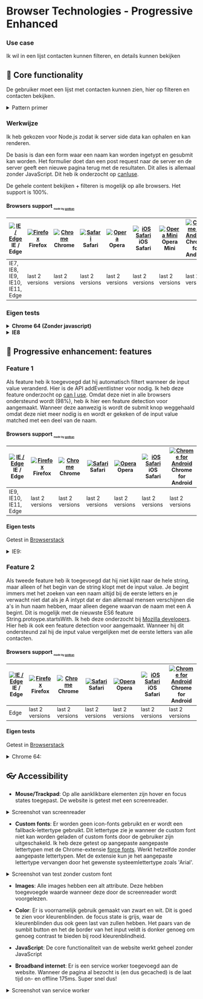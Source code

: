 # Browser Technologies - Progressive Enhanced
### Use case
Ik wil in een lijst contacten kunnen filteren, en details kunnen bekijken

## :hammer: Core functionality
De gebruiker moet een lijst met contacten kunnen zien, hier op filteren en contacten bekijken. 


<details>
 <summary>Pattern primer</summary>
<img src="https://github.com/fennadew/browser-technologies/blob/deploy/public/images/pattern.png" alt="pattern primer">
</details>

### Werkwijze
Ik heb gekozen voor Node.js zodat ik server side data kan ophalen en kan renderen.

De basis is dan een form waar een naam kan worden ingetypt en gesubmit kan worden.
Het formulier doet dan een post request naar de server en de server geeft een nieuwe pagina terug met de resultaten.
Dit alles is allemaal zonder JavaScript. Dit heb ik onderzocht op [canIuse](caniuse.com).

De gehele content bekijken + filteren is mogelijk op alle browsers. Het support is 100%.

#### Browsers support <sub><sup><sub><sub>made by <a href="https://godban.github.io">godban</a></sub></sub></sup></sub>

| [<img src="https://raw.githubusercontent.com/godban/browsers-support-badges/master/src/images/edge.png" alt="IE / Edge" width="16px" height="16px" />](http://godban.github.io/browsers-support-badges/)</br>IE / Edge | [<img src="https://raw.githubusercontent.com/godban/browsers-support-badges/master/src/images/firefox.png" alt="Firefox" width="16px" height="16px" />](http://godban.github.io/browsers-support-badges/)</br>Firefox | [<img src="https://raw.githubusercontent.com/godban/browsers-support-badges/master/src/images/chrome.png" alt="Chrome" width="16px" height="16px" />](http://godban.github.io/browsers-support-badges/)</br>Chrome | [<img src="https://raw.githubusercontent.com/godban/browsers-support-badges/master/src/images/safari.png" alt="Safari" width="16px" height="16px" />](http://godban.github.io/browsers-support-badges/)</br>Safari | [<img src="https://raw.githubusercontent.com/godban/browsers-support-badges/master/src/images/opera.png" alt="Opera" width="16px" height="16px" />](http://godban.github.io/browsers-support-badges/)</br>Opera | [<img src="https://raw.githubusercontent.com/godban/browsers-support-badges/master/src/images/safari-ios.png" alt="iOS Safari" width="16px" height="16px" />](http://godban.github.io/browsers-support-badges/)</br>iOS Safari | [<img src="https://raw.githubusercontent.com/godban/browsers-support-badges/master/src/images/opera-mini.png" alt="Opera Mini" width="16px" height="16px" />](http://godban.github.io/browsers-support-badges/)</br>Opera Mini | [<img src="https://raw.githubusercontent.com/godban/browsers-support-badges/master/src/images/chrome-android.png" alt="Chrome for Android" width="16px" height="16px" />](http://godban.github.io/browsers-support-badges/)</br>Chrome for Android |
| --------- | --------- | --------- | --------- | --------- | --------- | --------- | --------- |
| IE7, IE8, IE9, IE10, IE11, Edge| last 2 versions| last 2 versions| last 2 versions| last 2 versions| last 2 versions| last 2 versions| last 2 versions

### Eigen tests

<details>
  <summary><b>Chrome 64 (Zonder javascript)</b></summary>
<img src="https://github.com/fennadew/browser-technologies/blob/deploy/public/images/zonderjs.png" alt="tested on chrome"> <br>
<img src="https://github.com/fennadew/browser-technologies/blob/deploy/public/images/zonderjs2.png" alt="tested on chrome"> <br>
</details>

<details>
  <summary><b>IE8</b></summary>
 <p>Getest in <a href="https://www.browserstack.com">Browserstack]</a></p>
<img src="https://github.com/fennadew/browser-technologies/blob/deploy/public/images/ie8.png">.
</details>

## :wrench: Progressive enhancement: features

### Feature 1
Als feature heb ik toegevoegd dat hij automatisch filtert wanneer de input value veranderd. Hier is de API addEventlistner voor nodig. Ik heb deze feature onderzocht op [can I use](caniuse.com). Omdat deze niet in alle browsers ondersteund wordt (98%), heb ik hier een feature detection voor aangemaakt. Wanneer deze aanwezig is wordt de submit knop weggehaald omdat deze niet meer nodig is en wordt er gekeken of de input value matched met een deel van de naam.

#### Browsers support <sub><sup><sub><sub>made by <a href="https://godban.github.io">godban</a></sub></sub></sup></sub>

| [<img src="https://raw.githubusercontent.com/godban/browsers-support-badges/master/src/images/edge.png" alt="IE / Edge" width="16px" height="16px" />](http://godban.github.io/browsers-support-badges/)</br>IE / Edge | [<img src="https://raw.githubusercontent.com/godban/browsers-support-badges/master/src/images/firefox.png" alt="Firefox" width="16px" height="16px" />](http://godban.github.io/browsers-support-badges/)</br>Firefox | [<img src="https://raw.githubusercontent.com/godban/browsers-support-badges/master/src/images/chrome.png" alt="Chrome" width="16px" height="16px" />](http://godban.github.io/browsers-support-badges/)</br>Chrome | [<img src="https://raw.githubusercontent.com/godban/browsers-support-badges/master/src/images/safari.png" alt="Safari" width="16px" height="16px" />](http://godban.github.io/browsers-support-badges/)</br>Safari | [<img src="https://raw.githubusercontent.com/godban/browsers-support-badges/master/src/images/opera.png" alt="Opera" width="16px" height="16px" />](http://godban.github.io/browsers-support-badges/)</br>Opera | [<img src="https://raw.githubusercontent.com/godban/browsers-support-badges/master/src/images/safari-ios.png" alt="iOS Safari" width="16px" height="16px" />](http://godban.github.io/browsers-support-badges/)</br>iOS Safari | [<img src="https://raw.githubusercontent.com/godban/browsers-support-badges/master/src/images/chrome-android.png" alt="Chrome for Android" width="16px" height="16px" />](http://godban.github.io/browsers-support-badges/)</br>Chrome for Android |
| --------- | --------- | --------- | --------- | --------- | --------- | --------- |
| IE9, IE10, IE11, Edge| last 2 versions| last 2 versions| last 2 versions| last 2 versions| last 2 versions| last 2 versions

#### Eigen tests
Getest in [Browserstack](https://www.browserstack.com)
<details>
 <summary>IE9:</summary>
<img src="https://github.com/fennadew/browser-technologies/blob/deploy/public/images/ie9.png" alt="ie9">.
</details>

### Feature 2
Als tweede feature heb ik toegevoegd dat hij niet kijkt naar de hele string, maar alleen of het begin van de string klopt met de input value. Je begint immers met het zoeken van een naam altijd bij de eerste letters en je verwacht niet dat als je A intypt dat er dan allemaal mensen verschijnen die a's in hun naam hebben, maar alleen degene waarvan de naam met een A begint. Dit is mogelijk met de nieuwste ES6 feature String.protoype.startsWith. Ik heb deze onderzocht bij [Mozilla developers](https://developer.mozilla.org/nl/docs/Web/JavaScript/Reference/Global_Objects/String/startsWith). Hier heb ik ook een feature detection voor aangemaakt. Wanneer hij dit ondersteund zal hij de input value vergelijken met de eerste letters van alle contacten.

#### Browsers support <sub><sup><sub><sub>made by <a href="https://godban.github.io">godban</a></sub></sub></sup></sub>

| [<img src="https://raw.githubusercontent.com/godban/browsers-support-badges/master/src/images/edge.png" alt="IE / Edge" width="16px" height="16px" />](http://godban.github.io/browsers-support-badges/)</br>IE / Edge | [<img src="https://raw.githubusercontent.com/godban/browsers-support-badges/master/src/images/firefox.png" alt="Firefox" width="16px" height="16px" />](http://godban.github.io/browsers-support-badges/)</br>Firefox | [<img src="https://raw.githubusercontent.com/godban/browsers-support-badges/master/src/images/chrome.png" alt="Chrome" width="16px" height="16px" />](http://godban.github.io/browsers-support-badges/)</br>Chrome | [<img src="https://raw.githubusercontent.com/godban/browsers-support-badges/master/src/images/safari.png" alt="Safari" width="16px" height="16px" />](http://godban.github.io/browsers-support-badges/)</br>Safari | [<img src="https://raw.githubusercontent.com/godban/browsers-support-badges/master/src/images/opera.png" alt="Opera" width="16px" height="16px" />](http://godban.github.io/browsers-support-badges/)</br>Opera | [<img src="https://raw.githubusercontent.com/godban/browsers-support-badges/master/src/images/safari-ios.png" alt="iOS Safari" width="16px" height="16px" />](http://godban.github.io/browsers-support-badges/)</br>iOS Safari | [<img src="https://raw.githubusercontent.com/godban/browsers-support-badges/master/src/images/chrome-android.png" alt="Chrome for Android" width="16px" height="16px" />](http://godban.github.io/browsers-support-badges/)</br>Chrome for Android |
| --------- | --------- | --------- | --------- | --------- | --------- | --------- |
| Edge| last 2 versions| last 2 versions| last 2 versions| last 2 versions| last 2 versions| last 2 versions


#### Eigen tests
Getest in [Browserstack](https://www.browserstack.com)
<details>
 <summary>Chrome 64:</summary>
<img src="https://github.com/fennadew/browser-technologies/blob/deploy/public/images/metjs.png" alt="chrome">.
</details>


## :eyeglasses: Accessibility
* <b>Mouse/Trackpad</b>: Op alle aanklikbare elementen zijn hover en focus states toegepast.
 De website is getest met een screenreader.
 <details>
  <summary>Screenshot van screenreader</summary>
<img src="https://github.com/fennadew/browser-technologies/blob/deploy/public/images/screenreader.png"  alt="tested on screenreader">
</details>
<p></p>

* <b>Custom fonts</b>: Er worden geen icon-fonts gebruikt en er wordt een fallback-lettertype gebruikt. Dit lettertype zie je wanneer de custom font niet kan worden geladen of custom fonts door de gebruiker zijn uitgeschakeld.
Ik heb deze getest op aangepaste aangepaste lettertypen met de Chrome-extensie [force fonts](https://chrome.google.com/webstore/detail/force-font/iidenkflofaiinggabfmdjbomolidnie). Werkt hetzelfde zonder aangepaste lettertypen. Met de extensie kun je het aangepaste lettertype vervangen door het gewenste systeemlettertype zoals 'Arial'.
 <details>
  <summary>Screenshot van test zonder custom font</summary>
<img src="https://github.com/fennadew/browser-technologies/blob/deploy/public/images/customfonts.png"  alt="zonder custom font">
</details>


* <b>Images</b>: Alle images hebben een alt attribute. Deze hebben toegevoegde waarde wanneer deze door de screenreader wordt voorgelezen.

* <b>Color</b>: Er is voornamelijk gebruik gemaakt van zwart en wit. Dit is goed te zien voor kleurenblinden.
de focus state is grijs, waar de kleurenblinden dus ook geen last van zullen hebben. Het paars van de sumbit button en het de border van het input veldt is donker genoeg om genoeg contrast te bieden bij rood kleurenblindheid.

* <b>JavaScript</b>: De core functionaliteit van de website werkt geheel zonder JavaScript

* <b>Broadband internet</b>: Er is een service worker toegevoegd aan de website. Wanneer de pagina al bezocht is (en dus gecached) is de laat tijd on- en offline 175ms. Super snel dus!

 <details>
  <summary>Screenshot van service worker</summary>
<img src="https://github.com/fennadew/browser-technologies/blob/deploy/public/images/servicework.png"  alt="service worker">
</details>
